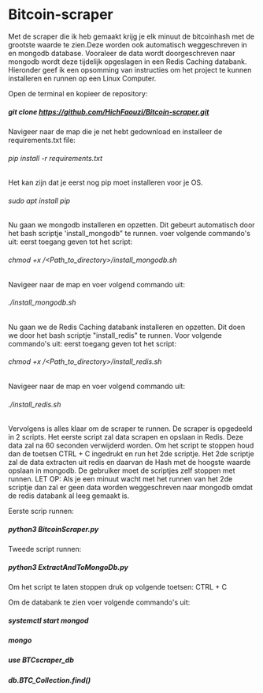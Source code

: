 # Bitcoin-scraper

Met de scraper die ik heb gemaakt krijg je elk minuut de bitcoinhash met de grootste waarde te zien.Deze worden ook automatisch weggeschreven in en mongodb database. Vooraleer de data wordt doorgeschreven naar mongodb wordt deze tijdelijk opgeslagen in een Redis Caching databank. Hieronder geef ik een opsomming van instructies om het project te kunnen installeren en runnen op een Linux Computer.

Open de terminal en kopieer de repository:
##### git clone https://github.com/HichFaouzi/Bitcoin-scraper.git

Navigeer naar de map die je net hebt gedownload en installeer de requirements.txt file:
###### pip install -r requirements.txt
Het kan zijn dat je eerst nog pip moet installeren voor je OS.
###### sudo apt install pip

Nu gaan we mongodb installeren en opzetten. Dit gebeurt automatisch door het bash scriptje 'install_mongodb" te runnen. voer volgende commando's uit:
eerst toegang geven tot het script:
###### chmod +x /<Path_to_directory>/install_mongodb.sh
Navigeer naar de map en voer volgend commando uit:
###### ./install_mongodb.sh

Nu gaan we de Redis Caching databank installeren en opzetten. Dit doen we door het bash scriptje "install_redis" te runnen. Voor volgende commando's uit:
eerst toegang geven tot het script:
###### chmod +x /<Path_to_directory>/install_redis.sh
Navigeer naar de map en voer volgend commando uit:
###### ./install_redis.sh

Vervolgens is alles klaar om de scraper te runnen. De scraper is opgedeeld in 2 scripts. Het eerste script zal data scrapen en opslaan in Redis. Deze data zal na 60 seconden verwijderd worden. Om het script te stoppen houd dan de toetsen CTRL + C ingedrukt en run het 2de scriptje. Het 2de scriptje zal de data extracten uit redis en daarvan de Hash met de hoogste waarde opslaan in mongodb. De gebruiker moet de scriptjes zelf stoppen met runnen. LET OP: Als je een minuut wacht met het runnen van het 2de scriptje dan zal er geen data worden weggeschreven naar mongodb omdat de redis databank al leeg gemaakt is. 

Eerste scrip runnen:
##### python3 BitcoinScraper.py


Tweede script runnen:
##### python3 ExtractAndToMongoDb.py

Om het script te laten stoppen druk op volgende toetsen: CTRL + C


Om de databank te zien voer volgende commando's uit:

##### systemctl start mongod
##### mongo
##### use BTCscraper_db
##### db.BTC_Collection.find()
